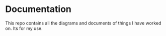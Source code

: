 # Documentation
This repo contains all the diagrams and documents of things I have worked on. Its for my use.

